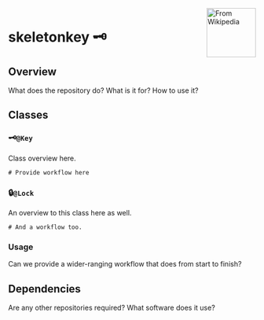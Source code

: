 <img src="https://upload.wikimedia.org/wikipedia/commons/3/33/Ancient_warded_lock_key_transparent.png" alt="From Wikipedia" height="100" align="right" caption="Text left hanging">

# skeletonkey 🗝


## Overview
What does the repository do? What is it for? How to use it?

## Classes

### 🗝`@Key`
Class overview here.
```
# Provide workflow here

```

### 🔒`@Lock`
An overview to this class here as well.

```
# And a workflow too.

```

### Usage
Can we provide a wider-ranging workflow that does from start to finish?

## Dependencies
Are any other repositories required?
What software does it use?
